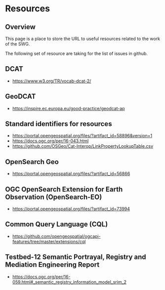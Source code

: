 # Resources

## Overview

This page is a place to store the URL to useful resources related to the work
of the SWG. 

The following set of resource are taking for the list of issues in github.

## DCAT

* https://www.w3.org/TR/vocab-dcat-2/

## GeoDCAT

* https://inspire.ec.europa.eu/good-practice/geodcat-ap

## Standard identifiers for resources

* https://portal.opengeospatial.org/files/?artifact_id=58896&version=1
* https://docs.ogc.org/per/16-043.html
* https://github.com/OSGeo/Cat-Interop/LinkPropertyLookupTable.csv

## OpenSearch Geo

* https://portal.opengeospatial.org/files/?artifact_id=56866

## OGC OpenSearch Extension for Earth Observation (OpenSearch-EO)

* https://portal.opengeospatial.org/files/?artifact_id=73994

## Common Query Language (CQL)

* https://github.com/opengeospatial/ogcapi-features/tree/master/extensions/cql

## Testbed-12 Semantic Portrayal, Registry and Mediation Engineering Report

* https://docs.ogc.org/per/16-059.html#_semantic_registry_information_model_srim_2

